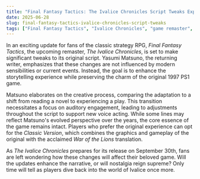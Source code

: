 ```yaml
---
title: "Final Fantasy Tactics: The Ivalice Chronicles Script Tweaks Explained"
date: 2025-06-28
slug: final-fantasy-tactics-ivalice-chronicles-script-tweaks
tags: ["Final Fantasy Tactics", "Ivalice Chronicles", "game remaster", "Yasumi Matsuno"]
---
```


In an exciting update for fans of the classic strategy RPG, *Final Fantasy Tactics*, the upcoming remaster, *The Ivalice Chronicles*, is set to make significant tweaks to its original script. Yasumi Matsuno, the returning writer, emphasizes that these changes are not influenced by modern sensibilities or current events. Instead, the goal is to enhance the storytelling experience while preserving the charm of the original 1997 PS1 game.

Matsuno elaborates on the creative process, comparing the adaptation to a shift from reading a novel to experiencing a play. This transition necessitates a focus on auditory engagement, leading to adjustments throughout the script to support new voice acting. While some lines may reflect Matsuno's evolved perspective over the years, the core essence of the game remains intact. Players who prefer the original experience can opt for the *Classic Version*, which combines the graphics and gameplay of the original with the acclaimed *War of the Lions* translation.

As *The Ivalice Chronicles* prepares for its release on September 30th, fans are left wondering how these changes will affect their beloved game. Will the updates enhance the narrative, or will nostalgia reign supreme? Only time will tell as players dive back into the world of Ivalice once more.